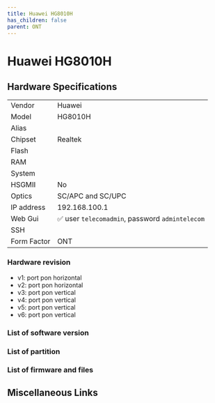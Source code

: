 ```yaml
---
title: Huawei HG8010H 
has_children: false
parent: ONT
---
```


# Huawei HG8010H

## Hardware Specifications

|          |               |
|----------|---------------|
| Vendor   | Huawei        |
| Model    | HG8010H      |
| Alias | |
| Chipset  | Realtek |
| Flash |   |
| RAM |   |
| System |   |
| HSGMII | No |
| Optics | SC/APC and SC/UPC |
| IP address | 192.168.100.1  |
| Web Gui | ✅ user `telecomadmin`, password `admintelecom`  |
| SSH | |
| Form Factor | ONT |

### Hardware revision
- v1: port pon horizontal
- v2: port pon horizontal
- v3: port pon vertical
- v4: port pon vertical
- v5: port pon vertical
- v6: port pon vertical

### List of software version
### List of partition
### List of firmware and files
## Miscellaneous Links

